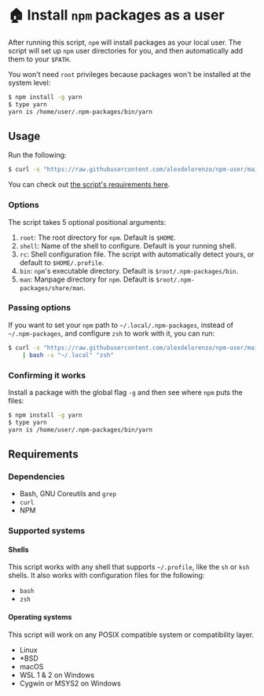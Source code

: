 # 🏠 Install `npm` packages as a user
After running this script, `npm` will install packages as your local user. The script will set up `npm` user directories for you, and then automatically add them to your `$PATH`.

You won't need `root` privileges because packages won't be installed at the system level:
```bash
$ npm install -g yarn
$ type yarn
yarn is /home/user/.npm-packages/bin/yarn
```

## Usage
Run the following:
```bash
$ curl -s "https://raw.githubusercontent.com/alexdelorenzo/npm-user/main/npm-user.sh" | bash
```

You can check out [the script's requirements here](#requirements).

### Options
The script takes 5 optional positional arguments:
  1. `root`: The root directory for `npm`. Default is `$HOME`.
  2. `shell`: Name of the shell to configure. Default is your running shell.
  3. `rc`: Shell configuration file. The script with automatically detect yours, or default to `$HOME/.profile`.
  4. `bin`: `npm`'s executable directory. Default is `$root/.npm-packages/bin`.
  5. `man`: Manpage directory for `npm`. Default is `$root/.npm-packages/share/man`.

### Passing options
If you want to set your `npm` path to `~/.local/.npm-packages`, instead of `~/.npm-packages`, and configure `zsh` to work with it, you can run:
```bash
$ curl -s "https://raw.githubusercontent.com/alexdelorenzo/npm-user/main/npm-user.sh" \
    | bash -s "~/.local" "zsh"
```

### Confirming it works
Install a package with the global flag `-g` and then see where `npm` puts the files:
```bash
$ npm install -g yarn
$ type yarn
yarn is /home/user/.npm-packages/bin/yarn
```

## Requirements
### Dependencies

- Bash, GNU Coreutils and `grep`
- `curl`
- NPM

### Supported systems
#### Shells
This script works with any shell that supports `~/.profile`, like the `sh` or `ksh` shells. It also works with configuration files for the following:

 - `bash`
 - `zsh`

#### Operating systems
This script will work on any POSIX compatible system or compatibility layer.

 - Linux
 - \*BSD
 - macOS
 - WSL 1 & 2 on Windows
 - Cygwin or MSYS2 on Windows

